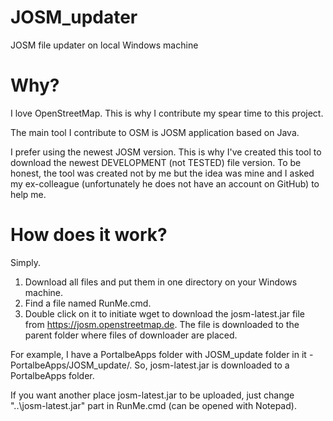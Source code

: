 # JOSM_updater
JOSM file updater on local Windows machine
# Why?
I love OpenStreetMap. This is why I contribute my spear time to this project.

The main tool I contribute to OSM is JOSM application based on Java.

I prefer using the newest JOSM version. This is why I've created this tool to download the newest DEVELOPMENT (not TESTED) file version. 
To be honest, the tool was created not by me but the idea was mine and I asked my ex-colleague (unfortunately he does not have an account on GitHub) to help me.  
# How does it work?
Simply. 
1. Download all files and put them in one directory on your Windows machine. 
2. Find a file named RunMe.cmd.
3. Double click on it to initiate wget to download the josm-latest.jar file from https://josm.openstreetmap.de. The file is downloaded to the parent folder where files of downloader are placed. 

For example, I have a PortalbeApps folder with  JOSM_update folder in it - PortalbeApps/JOSM_update/. So, josm-latest.jar is downloaded to a PortalbeApps folder.

If you want another place josm-latest.jar to be uploaded, just change "..\josm-latest.jar" part in RunMe.cmd (can be opened with Notepad).
